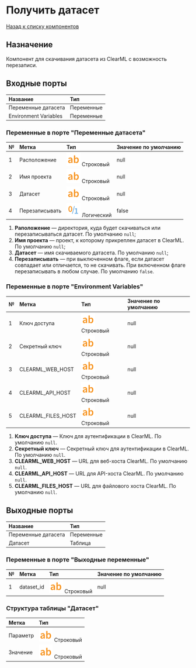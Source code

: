 # Получить датасет

[Назад к списку компонентов](../README.md)

## Назначение

Компонент для скачивания датасета из ClearML с возможность перезаписи.

## Входные порты

| Название              | Тип        |
|:----------------------|:-----------|
| Переменные датасета   | Переменные |
| Environment Variables | Переменные |

### Переменные в порте "Переменные датасета"

| №  | Метка                          | Тип                                   | Значение по умолчанию  |
|:---|:-------------------------------|:--------------------------------------|:-----------------------|
| 1  | Расположение                   | ![](./img/string.svg) Строковый       |null                    |
| 2  | Имя проекта                    | ![](./img/string.svg) Строковый       |null                    |
| 3  | Датасет                        | ![](./img/string.svg) Строковый       |null                    |
| 4  | Перезаписывать                 | ![](./img/logical.svg) Логический     |false                   |

1. **Раположение** — директория, куда будет скачиваться или перезаписываться датасет. По умолчанию `null`;
2. **Имя проекта** — проект, к которому прикреплен датасет в ClearML. По умолчанию `null`;
3. **Датасет** — имя скачиваемого датасета. По умолчанию `null`;
4. **Перезаписывать** — при выключенном флаге, если датасет совпадает или отличается, то не скачивать. При включенном флаге перезаписывать в любом случае. По умолчанию `false`.

### Переменные в порте "Environment Variables"

| №  | Метка                       | Тип                                   | Значение по умолчанию  |
|:---|:----------------------------|:--------------------------------------|:-----------------------|
| 1  | Ключ доступа                | ![](./img/string.svg) Строковый       |null                    |
| 2  | Секретный ключ              | ![](./img/string.svg) Строковый       |null                    |
| 3  | CLEARML_WEB_HOST            | ![](./img/string.svg) Строковый       |null                    |
| 4  | CLEARML_API_HOST            | ![](./img/string.svg) Строковый       |null                    |
| 5  | CLEARML_FILES_HOST          | ![](./img/string.svg) Строковый       |null                    |

1. **Ключ доступа** —  Ключ для аутентификации в ClearML. По умолчанию `null`.
2. **Секретный ключ** — Секретный ключ для аутентификации в ClearML. По умолчанию `null`.
3. **CLEARML_WEB_HOST** —  URL для веб-хоста ClearML. По умолчанию `null`.
4. **CLEARML_API_HOST** —  URL для API-хоста ClearML. По умолчанию `null`.
5. **CLEARML_FILES_HOST** — URL для файлового хоста ClearML. По умолчанию `null`.

## Выходные порты

| Название            | Тип        |
|:--------------------|:-----------|
| Переменные датасета | Переменные |
| Датасет             | Таблица    |

### Переменные в порте "Выходные переменные"

| №  | Метка                          | Тип                                   | Значение по умолчанию  |
|:---|:-------------------------------|:--------------------------------------|:-----------------------|
| 1  | dataset_id                     | ![](./img/string.svg) Строковый       | null                   |

### Структура таблицы "Датасет"

| Метка                   | Тип                             |
|:------------------------|:--------------------------------|
| Параметр                | ![](./img/string.svg) Строковый |
| Значение                | ![](./img/string.svg) Строковый |